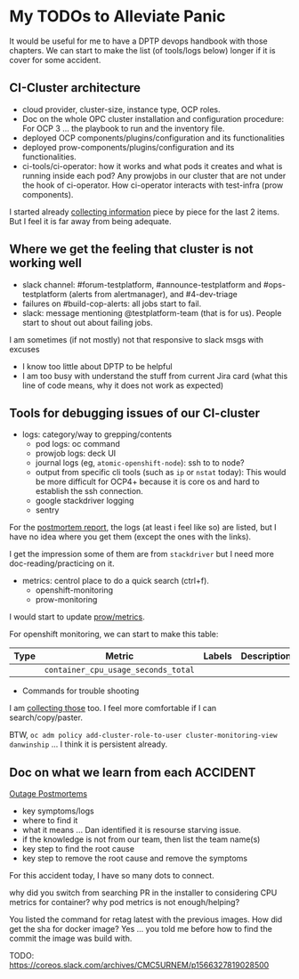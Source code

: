 # My TODOs to Alleviate Panic

It would be useful for me to have a DPTP devops handbook with those chapters. We can start to make the list (of tools/logs below) longer if it is cover for some accident.

## CI-Cluster architecture

* cloud provider, cluster-size, instance type, OCP roles.
* Doc on the whole OPC cluster installation and configuration procedure: For OCP 3 ... the playbook to run and the inventory file.
* deployed OCP components/plugins/configuration and its functionalities
* deployed prow-components/plugins/configuration and its functionalities.
* ci-tools/ci-operator: how it works and what pods it creates and what is running inside each pod? Any prowjobs in our cluster that are not under the hook of ci-operator. How ci-operator interacts with test-infra (prow components).

I started already [collecting information](../architecture.md) piece by piece for the last 2 items. But I feel it is far away from being adequate.

## Where we get the feeling that cluster is not working well

* slack channel: #forum-testplatform, #announce-testplatform and #ops-testplatform (alerts from alertmanager), and #4-dev-triage
* failures on #build-cop-alerts: all jobs start to fail.
* slack: message mentioning @testplatform-team (that is for us). People start to shout out about failing jobs.

I am sometimes (if not mostly) not that responsive to slack msgs with excuses

* I know too little about DPTP to be helpful
* I am too busy with understand the stuff from current Jira card (what this line of code means, why it does not work as expected)

## Tools for debugging issues of our CI-cluster

* logs: category/way to grepping/contents
    * pod logs: oc command
    * prowjob logs: deck UI
    * journal logs (eg, `atomic-openshift-node`): ssh to to node?
    * output from specific cli tools (such as `ip` or `nstat` today): This would be more difficult for OCP4+ because it is core os and hard to establish the ssh connection.
    * google stackdriver logging
    * sentry

For the [postmortem report](https://docs.google.com/document/d/1vHKchB-Vt9ghg_A35k6nFueuAWi1pSbG2lh6wKOWWSA/edit#), the logs (at least i feel like so) are listed, but I have no idea where you get them (except the ones with the links).

I get the impression some of them are from `stackdriver` but I need more doc-reading/practicing on it.

* metrics: centrol place to do a quick search (ctrl+f).
    * openshift-monitoring
    * prow-monitoring

I would start to update [prow/metrics](https://github.com/kubernetes/test-infra/tree/master/prow/metrics).

For openshift monitoring, we can start to make this table:

| Type      	| Metric                    	| Labels                	| Description                                               	|
|-----------	|---------------------------	|-----------------------	|-----------------------------------------------------------	|
|      	| `container_cpu_usage_seconds_total`               	|      	|  	|

* Commands for trouble shooting

I am [collecting those](../cmd.md) too.
I feel more comfortable if I can search/copy/paster.

BTW, `oc adm policy add-cluster-role-to-user cluster-monitoring-view danwinship` ... I think it is persistent already.


## Doc on what we learn from each ACCIDENT

[Outage Postmortems](https://drive.google.com/drive/u/1/folders/1PcUkPa76udM4Fzy5NSX12zs9hrjwt4EQ)

* key symptoms/logs 
* where to find it
* what it means ... Dan identified it is resourse starving issue.
* if the knowledge is not from our team, then list the team name(s)
* key step to find the root cause
* key step to remove the root cause and remove the symptoms

For this accident today, I have so many dots to connect.

why did you switch from searching PR in the installer to considering CPU metrics for container? why pod metrics is not enough/helping?

You listed the command for retag latest with the previous images. How did get the sha for docker image? Yes ... you told me before how to find the commit the image was build with.

TODO: https://coreos.slack.com/archives/CMC5URNEM/p1566327819028500
